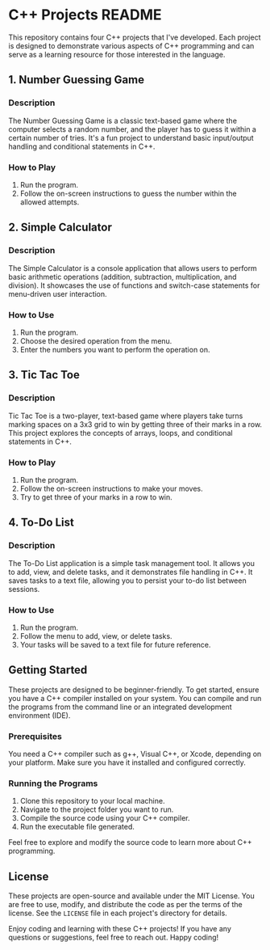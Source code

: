 # C++ Projects README

This repository contains four C++ projects that I've developed. Each project is designed to demonstrate various aspects of C++ programming and can serve as a learning resource for those interested in the language. 

## 1. Number Guessing Game

### Description
The Number Guessing Game is a classic text-based game where the computer selects a random number, and the player has to guess it within a certain number of tries. It's a fun project to understand basic input/output handling and conditional statements in C++.

### How to Play
1. Run the program.
2. Follow the on-screen instructions to guess the number within the allowed attempts.

## 2. Simple Calculator

### Description
The Simple Calculator is a console application that allows users to perform basic arithmetic operations (addition, subtraction, multiplication, and division). It showcases the use of functions and switch-case statements for menu-driven user interaction.

### How to Use
1. Run the program.
2. Choose the desired operation from the menu.
3. Enter the numbers you want to perform the operation on.

## 3. Tic Tac Toe

### Description
Tic Tac Toe is a two-player, text-based game where players take turns marking spaces on a 3x3 grid to win by getting three of their marks in a row. This project explores the concepts of arrays, loops, and conditional statements in C++.

### How to Play
1. Run the program.
2. Follow the on-screen instructions to make your moves.
3. Try to get three of your marks in a row to win.

## 4. To-Do List

### Description
The To-Do List application is a simple task management tool. It allows you to add, view, and delete tasks, and it demonstrates file handling in C++. It saves tasks to a text file, allowing you to persist your to-do list between sessions.

### How to Use
1. Run the program.
2. Follow the menu to add, view, or delete tasks.
3. Your tasks will be saved to a text file for future reference.

## Getting Started

These projects are designed to be beginner-friendly. To get started, ensure you have a C++ compiler installed on your system. You can compile and run the programs from the command line or an integrated development environment (IDE).

### Prerequisites

You need a C++ compiler such as g++, Visual C++, or Xcode, depending on your platform. Make sure you have it installed and configured correctly.

### Running the Programs

1. Clone this repository to your local machine.
2. Navigate to the project folder you want to run.
3. Compile the source code using your C++ compiler.
4. Run the executable file generated.

Feel free to explore and modify the source code to learn more about C++ programming.

## License

These projects are open-source and available under the MIT License. You are free to use, modify, and distribute the code as per the terms of the license. See the `LICENSE` file in each project's directory for details.

Enjoy coding and learning with these C++ projects! If you have any questions or suggestions, feel free to reach out. Happy coding!
